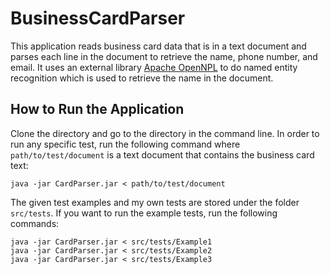 # BusinessCardParser

This application reads business card data that is in a text document and parses each line in the document to 
retrieve the name, phone number, and email. It uses an external library [Apache OpenNPL](https://opennlp.apache.org/) to do named entity recognition which is used to retrieve the name in the document. 

## How to Run the Application
Clone the directory and go to the directory in the command line. In order to run any specific test, run the following command where `path/to/test/document` is a text document that contains the business card text: 

```
java -jar CardParser.jar < path/to/test/document
```

The given test examples and my own tests are stored under the folder `src/tests`. If you want to run the example tests, run the following commands:
```
java -jar CardParser.jar < src/tests/Example1
java -jar CardParser.jar < src/tests/Example2
java -jar CardParser.jar < src/tests/Example3
```
